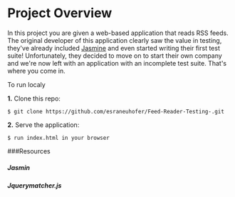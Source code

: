 # Project Overview

In this project you are given a web-based application that reads RSS feeds. The original developer of this application clearly saw the value in testing, they've already included [Jasmine](http://jasmine.github.io/) and even started writing their first test suite! Unfortunately, they decided to move on to start their own company and we're now left with an application with an incomplete test suite. That's where you come in.



To run localy

**1.** Clone this repo:

```
$ git clone https://github.com/esraneuhofer/Feed-Reader-Testing-.git
````

**2.** Serve the application:

```
$ run index.html in your browser
```

###Resources

##### Jasmin
##### Jquerymatcher.js
